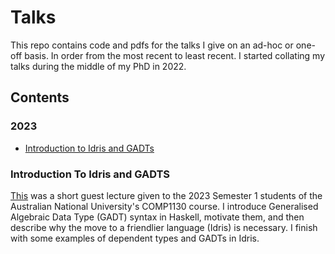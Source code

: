 # Talks


This repo contains code and pdfs for the talks I give on
an ad-hoc or one-off basis. In order from the most recent 
to least recent. I started collating my talks during the
middle of my PhD in 2022.

## Contents
### 2023
  * [Introduction to Idris and GADTs](#introduction-to-idris-and-gadts)

### Introduction To Idris and GADTS
  [This](/COMP1130/IntroToIdrisAndGADTS/Talk) 
  was a short guest lecture given to the 2023 Semester 1
  students of the Australian National University's COMP1130
  course. I introduce Generalised Algebraic Data Type (GADT)
  syntax in Haskell, motivate them, and then describe why
  the move to a friendlier language (Idris) is necessary.
  I finish with some examples of dependent types and GADTs
  in Idris.
